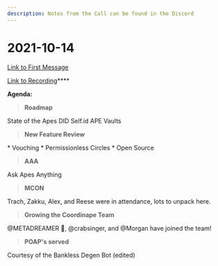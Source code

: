 ```yaml
---
description: Notes from the Call can be found in the Discord
---
```


# 2021-10-14

[Link to First Message](https://discord.com/channels/845400066532704256/898276557502676993/898277187596189747)

[Link to Recording](https://open.spotify.com/episode/2ieK4PrTXSdDlIFNGwsWlc?si=noCoRxu8S\_WbLnMFSfKf0w)****

**Agenda:**

> **Roadmap**

State of the Apes DID Self.id APE Vaults

> **New Feature Review**

\* Vouching \* Permissionless Circles \* Open Source

> **AAA**

Ask Apes Anything

> **MCON**

Trach, Zakku, Alex, and Reese were in attendance, lots to unpack here.

> **Growing the Coordinape Team**

@METADREAMER 🐙, @crabsinger, and @Morgan have joined the team!

> **POAP's served**

Courtesy of the Bankless Degen Bot (edited)

